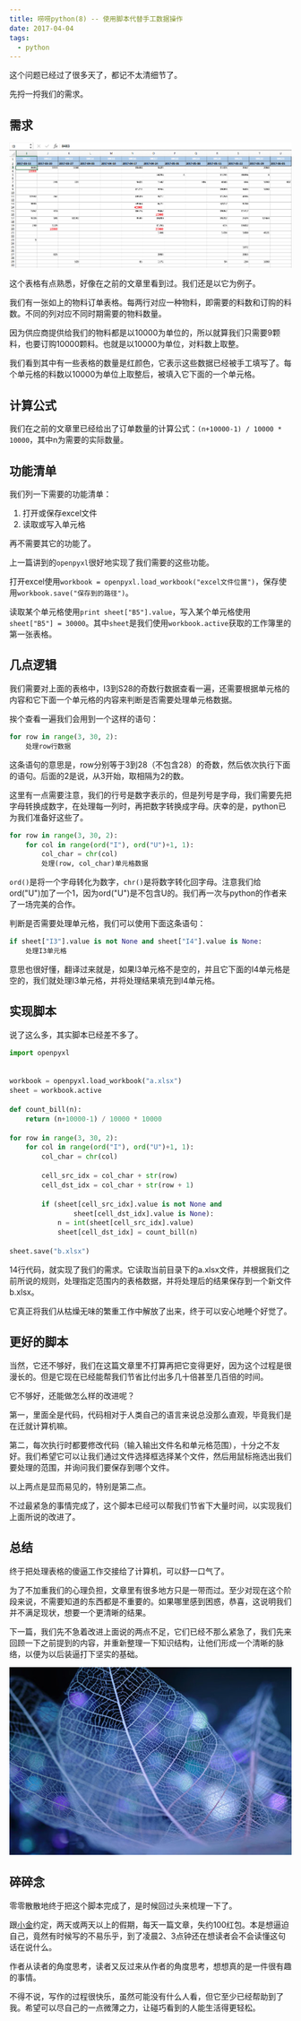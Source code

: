 ```yaml
---
title: 唠唠python(8) -- 使用脚本代替手工数据操作
date: 2017-04-04
tags:
  - python
---
```


这个问题已经过了很多天了，都记不太清细节了。

先捋一捋我们的需求。

## 需求

![待处理表格](/public/img/post/bom.png)

这个表格有点熟悉，好像在之前的文章里看到过。我们还是以它为例子。

我们有一张如上的物料订单表格。每两行对应一种物料，即需要的料数和订购的料数。不同的列对应不同时期需要的物料数量。

因为供应商提供给我们的物料都是以10000为单位的，所以就算我们只需要9颗料，也要订购10000颗料。也就是以10000为单位，对料数上取整。

我们看到其中有一些表格的数量是红颜色，它表示这些数据已经被手工填写了。每个单元格的料数以10000为单位上取整后，被填入它下面的一个单元格。

## 计算公式

我们在之前的文章里已经给出了订单数量的计算公式：`(n+10000-1) / 10000 * 10000`，其中n为需要的实际数量。

## 功能清单

我们列一下需要的功能清单：

1. 打开或保存excel文件
2. 读取或写入单元格

再不需要其它的功能了。

上一篇讲到的`openpyxl`很好地实现了我们需要的这些功能。

打开excel使用`workbook = openpyxl.load_workbook("excel文件位置")`，保存使用`workbook.save("保存到的路径")`。

读取某个单元格使用`print sheet["B5"].value`，写入某个单元格使用`sheet["B5"] = 30000`。其中`sheet`是我们使用`workbook.active`获取的工作簿里的第一张表格。

## 几点逻辑

我们需要对上面的表格中，I3到S28的奇数行数据查看一遍，还需要根据单元格的内容和它下面一个单元格的内容来判断是否需要处理单元格数据。

挨个查看一遍我们会用到一个这样的语句：

```python
for row in range(3, 30, 2):
    处理row行数据
```

这条语句的意思是，row分别等于3到28（不包含28）的奇数，然后依次执行下面的语句。后面的2是说，从3开始，取相隔为2的数。

这里有一点需要注意，我们的行号是数字表示的，但是列号是字母，我们需要先把字母转换成数字，在处理每一列时，再把数字转换成字母。庆幸的是，python已为我们准备好这些了。

```python
for row in range(3, 30, 2):
    for col in range(ord("I"), ord("U")+1, 1):
        col_char = chr(col)
        处理(row, col_char)单元格数据
```

`ord()`是将一个字母转化为数字，`chr()`是将数字转化回字母。注意我们给ord("U")加了一个1，因为ord("U")是不包含U的。我们再一次与python的作者来了一场完美的合作。

判断是否需要处理单元格，我们可以使用下面这条语句：

```python
if sheet["I3"].value is not None and sheet["I4"].value is None:
    处理I3单元格
```

意思也很好懂，翻译过来就是，如果I3单元格不是空的，并且它下面的I4单元格是空的，我们就处理I3单元格，并将处理结果填充到I4单元格。

## 实现脚本

说了这么多，其实脚本已经差不多了。

```python
import openpyxl


workbook = openpyxl.load_workbook("a.xlsx")
sheet = workbook.active

def count_bill(n):
    return (n+10000-1) / 10000 * 10000

for row in range(3, 30, 2):
    for col in range(ord("I"), ord("U")+1, 1):
        col_char = chr(col)

        cell_src_idx = col_char + str(row)
        cell_dst_idx = col_char + str(row + 1)

        if (sheet[cell_src_idx].value is not None and
                sheet[cell_dst_idx].value is None):
            n = int(sheet[cell_src_idx].value)
            sheet[cell_dst_idx] = count_bill(n)

sheet.save("b.xlsx")
```

14行代码，就实现了我们的需求。它读取当前目录下的a.xlsx文件，并根据我们之前所说的规则，处理指定范围内的表格数据，并将处理后的结果保存到一个新文件b.xlsx。

它真正将我们从枯燥无味的繁重工作中解放了出来，终于可以安心地睡个好觉了。

## 更好的脚本

当然，它还不够好，我们在这篇文章里不打算再把它变得更好，因为这个过程是很漫长的。但是它现在已经能帮我们节省比付出多几十倍甚至几百倍的时间。

它不够好，还能做怎么样的改进呢？

第一，里面全是代码，代码相对于人类自己的语言来说总没那么直观，毕竟我们是在迁就计算机嘛。

第二，每次执行时都要修改代码（输入输出文件名和单元格范围），十分之不友好。我们希望它可以让我们通过文件选择框选择某个文件，然后用鼠标拖选出我们要处理的范围，并询问我们要保存到哪个文件。

以上两点是显而易见的，特别是第二点。

不过最紧急的事情完成了，这个脚本已经可以帮我们节省下大量时间，以实现我们上面所说的改进了。

## 总结

终于把处理表格的傻逼工作交接给了计算机，可以舒一口气了。

为了不加重我们的心理负担，文章里有很多地方只是一带而过。至少对现在这个阶段来说，不需要知道的东西都是不重要的。如果哪里感到困惑，恭喜，这说明我们并不满足现状，想要一个更清晰的结果。

下一篇，我们先不急着改进上面说的两点不足，它们已经不那么紧急了，我们先来回顾一下之前提到的内容，并重新整理一下知识结构，让他们形成一个清晰的脉络，以便为以后装逼打下坚实的基础。

![叶脉](/public/img/post/venation.jpg)

## 碎碎念

零零散散地终于把这个脚本完成了，是时候回过头来梳理一下了。

跟[小金](http://jinguoliang.github.io/)约定，两天或两天以上的假期，每天一篇文章，失约100红包。本是想逼迫自己，竟然有时候写的不易乐乎，到了凌晨2、3点钟还在想读者会不会读懂这句话在说什么。

作者从读者的角度思考，读者又反过来从作者的角度思考，想想真的是一件很有趣的事情。

不得不说，写作的过程很快乐，虽然可能没有什么人看，但它至少已经帮助到了我。希望可以尽自己的一点微薄之力，让碰巧看到的人能生活得更轻松。
